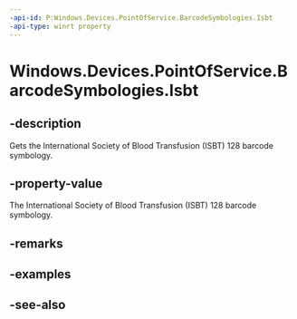 ```yaml
---
-api-id: P:Windows.Devices.PointOfService.BarcodeSymbologies.Isbt
-api-type: winrt property
---
```


<!-- Property syntax
public uint Isbt { get; }
-->

# Windows.Devices.PointOfService.BarcodeSymbologies.Isbt

## -description
Gets the International Society of Blood Transfusion (ISBT) 128 barcode symbology.

## -property-value
The International Society of Blood Transfusion (ISBT) 128 barcode symbology.

## -remarks

## -examples

## -see-also
